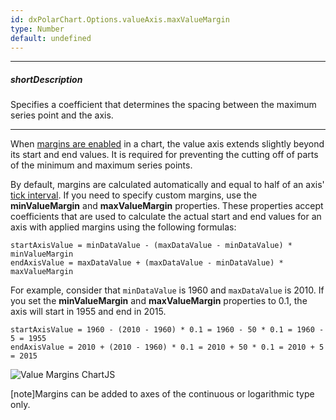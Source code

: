 ```yaml
---
id: dxPolarChart.Options.valueAxis.maxValueMargin
type: Number
default: undefined
---
```

---
##### shortDescription
Specifies a coefficient that determines the spacing between the maximum series point and the axis.

---
When [margins are enabled](/api-reference/20%20Data%20Visualization%20Widgets/dxPolarChart/1%20Configuration/valueAxis/valueMarginsEnabled.md '/Documentation/ApiReference/Data_Visualization_Widgets/dxPolarChart/Configuration/valueAxis/#valueMarginsEnabled') in a chart, the value axis extends slightly beyond its start and end values. It is required for preventing the cutting off of parts of the minimum and maximum series points.

By default, margins are calculated automatically and equal to half of an axis' [tick interval](/concepts/05%20Widgets/PolarChart/10%20Visual%20Elements/050%20Axes/30%20Axis%20Ticks%20Arrangement.md '/Documentation/Guide/Widgets/PolarChart/Visual_Elements/#Axes/Axis_Ticks_Arrangement'). If you need to specify custom margins, use the **minValueMargin** and **maxValueMargin** properties. These properties accept coefficients that are used to calculate the actual start and end values for an axis with applied margins using the following formulas:

    startAxisValue = minDataValue - (maxDataValue - minDataValue) * minValueMargin
    endAxisValue = maxDataValue + (maxDataValue - minDataValue) * maxValueMargin

For example, consider that `minDataValue` is 1960 and `maxDataValue` is 2010. If you set the **minValueMargin** and **maxValueMargin** properties to 0.1, the axis will start in 1955 and end in 2015.

    startAxisValue = 1960 - (2010 - 1960) * 0.1 = 1960 - 50 * 0.1 = 1960 - 5 = 1955
    endAxisValue = 2010 + (2010 - 1960) * 0.1 = 2010 + 50 * 0.1 = 2010 + 5 = 2015

![Value Margins ChartJS](/images/ChartJS/PolarValueMargins.png)


[note]Margins can be added to axes of the continuous or logarithmic type only.